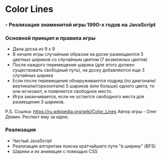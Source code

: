 # Color Lines
### - Реализация знаменитой игры 1990-х годов на JavaScript
### Основной принцип и правила игры
* Дана доска из 9 x 9
* В начале игры случайным образом на доске размещаются 5 цветных шариков со случайным цветом (7 возможных цветов) 
* После каждого перемещения шарика (для этого должен существовать свободный путь), на доску добавляются еще 3 случайных шарика
* Если после перемещения обнаруживаются подряд (по диагонали/вертикали/горизонтали) 5 шариков (или больше) одного цвета, то они исчезают, и появляется свободное место.
* Игра заканчивается, если не остается свободного места для размещения 3 шариков.

P.S. Ссылка: https://ru.wikipedia.org/wiki/Color_Lines 
Автор игры - Олег Демин. Респект ему за идею.

### Реализация
* Чистый JavaScript
* Реализация алгоритма поиска кратчайшего пути "в ширину" (BFS)
* Шарики и их анимация с помощью CSS
